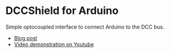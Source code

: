 # DCCShield for Arduino


Simple optocoupled interface to connect Arduino to the DCC bus.


- [Blog post](http://www.lucadentella.it/en/2017/09/25/dcc-shield-per-arduino/)
- [Video demonstration on Youtube](https://youtu.be/9P8VJvbLKmE)
